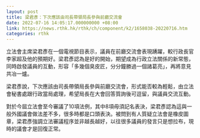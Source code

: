 ```yaml
---
layout: post
title: 梁君彥：下次應該由司長帶領局長參與前廳交流會
date: 2022-07-16 14:05:17.000000000 +08:00
link: https://news.rthk.hk/rthk/ch/component/k2/1658038-20220716.htm
categories: rthk
---
```


立法會主席梁君彥在一個電視節目表示，議員在前廳交流會表現踴躍，較行政長官李家超及他的預期好。梁君彥認為是好的開始，期望成為行政立法關係的新常態，同時啟發議員的互動，形容「多幾個臭皮匠，分分鐘勝過一個諸葛亮」，再將意見共冶一爐。

梁君彥說，下次應該由司長帶領局長參與前廳交流會，形式能否較為輕鬆，由立法會秘書處跟行政當局處理，希望局長在大會回答質詢後可逗留，與議員交流互動。

對於今屆立法會至今審議了10項法例，其中8項毋須記名表決，梁君彥認為這與一般外國議會做法差不多，很多時都是口頭表決。被問到有人質疑立法會是橡皮圖章，梁君彥強調立法審議程序並非越長越好，以往很多議員的發言只是想拉布，現時的議會才是回復正常。
